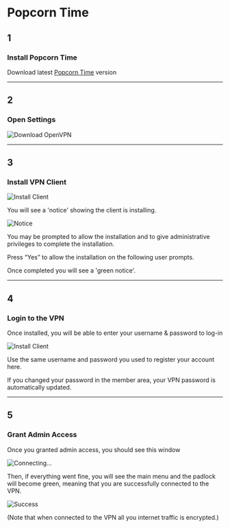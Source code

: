 # Popcorn Time

## 1
### Install Popcorn Time

Download latest [Popcorn Time](https://popcorntime.io) version

***

## 2
### Open Settings

![Download OpenVPN](https://puu.sh/dDuqg/918d3f8b73.png)

***

## 3
### Install VPN Client

![Install Client](https://puu.sh/dDus0/0db471d689.png)

You will see a 'notice' showing the client is installing.

![Notice](https://puu.sh/dDutQ/f2420886fa.png)


You may be prompted to allow the installation and to give administrative privileges to complete the installation.

Press “Yes” to allow the installation on the following user prompts.

Once completed you will see a 'green notice'.

***

## 4
### Login to the VPN

Once installed, you will be able to enter your username & password to log-in

![Install Client](https://puu.sh/dDuWU/773645e67d.png)

Use the same username and password you used to register your account here.

If you changed your password in the member area, your VPN password is automatically updated.

***

## 5
### Grant Admin Access

Once you granted admin access, you should see this window

![Connecting...](https://puu.sh/dDuFB/97d5343e76.png)

Then, if everything went fine, you will see the main menu and the padlock will become green, meaning that you are successfully connected to the VPN.

![Success](https://puu.sh/dDv44/53ad5ab66d.png)

(Note that when connected to the VPN all you internet traffic is encrypted.)
